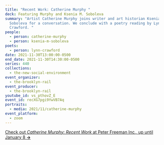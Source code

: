 ```yaml
---
title: "Recent Work: Catherine Murphy "
deck: Featuring Murphy and Ksenia M. Soboleva
summary: "Artist Catherine Murphy joins writer and art historian Ksenia M.
  Soboleva for a conversation. We conclude with a poetry reading by Lynn
  Crawford. "
people:
  - person: catherine-murphy
  - person: ksenia-m-soboleva
poets:
  - person: lynn-crawford
date: 2021-11-30T13:00:00-0500
end_date: 2021-11-30T14:30:00-0500
series: 440
collections:
  - the-new-social-environment
event_organizer:
  - the-brooklyn-rail
event_producer:
  - the-brooklyn-rail
youtube_id: vs_pthovZ_E
event_id: recXG7pgi9YwVB7Aq
portraits:
  - media: 2021/11/catherine-murphy
event_platform:
  - zoom
---
```

[Check out *Catherine Murphy: Recent Work* at Peter Freeman Inc., up until January 8 **→**](https://www.peterfreemaninc.com/exhibitions/catherine-murphy3)

[](https://www.peterfreemaninc.com/exhibitions/catherine-murphy3)